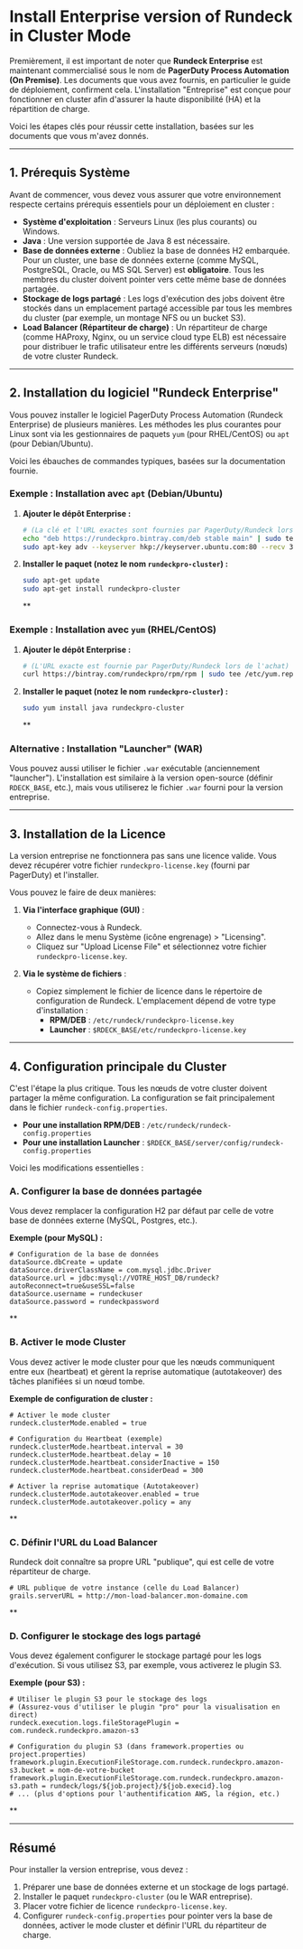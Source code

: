 # Install Enterprise version of Rundeck in Cluster Mode

Premièrement, il est important de noter que **Rundeck Enterprise** est maintenant commercialisé sous le nom de **PagerDuty Process Automation (On Premise)**. Les documents que vous avez fournis, en particulier le guide de déploiement, confirment cela. L'installation "Entreprise" est conçue pour fonctionner en cluster afin d'assurer la haute disponibilité (HA) et la répartition de charge.

Voici les étapes clés pour réussir cette installation, basées sur les documents que vous m'avez donnés.

-----

## 1\. Prérequis Système

Avant de commencer, vous devez vous assurer que votre environnement respecte certains prérequis essentiels pour un déploiement en cluster :

  * **Système d'exploitation** : Serveurs Linux (les plus courants) ou Windows.
  * **Java** : Une version supportée de Java 8 est nécessaire.
  * **Base de données externe** : Oubliez la base de données H2 embarquée. Pour un cluster, une base de données externe (comme MySQL, PostgreSQL, Oracle, ou MS SQL Server) est **obligatoire**. Tous les membres du cluster doivent pointer vers cette même base de données partagée.
  * **Stockage de logs partagé** : Les logs d'exécution des jobs doivent être stockés dans un emplacement partagé accessible par tous les membres du cluster (par exemple, un montage NFS ou un bucket S3).
  * **Load Balancer (Répartiteur de charge)** : Un répartiteur de charge (comme HAProxy, Nginx, ou un service cloud type ELB) est nécessaire pour distribuer le trafic utilisateur entre les différents serveurs (nœuds) de votre cluster Rundeck.

-----

## 2\. Installation du logiciel "Rundeck Enterprise"

Vous pouvez installer le logiciel PagerDuty Process Automation (Rundeck Enterprise) de plusieurs manières. Les méthodes les plus courantes pour Linux sont via les gestionnaires de paquets `yum` (pour RHEL/CentOS) ou `apt` (pour Debian/Ubuntu).

Voici les ébauches de commandes typiques, basées sur la documentation fournie.

### Exemple : Installation avec `apt` (Debian/Ubuntu)

1.  **Ajouter le dépôt Enterprise :**

    ```bash
    # (La clé et l'URL exactes sont fournies par PagerDuty/Rundeck lors de l'achat)
    echo "deb https://rundeckpro.bintray.com/deb stable main" | sudo tee /etc/apt/sources.list.d/rundeck.list
    sudo apt-key adv --keyserver hkp://keyserver.ubuntu.com:80 --recv 379CE192D401AB61
    ```

2.  **Installer le paquet (notez le nom `rundeckpro-cluster`) :**

    ```bash
    sudo apt-get update
    sudo apt-get install rundeckpro-cluster 
    ```

    **

### Exemple : Installation avec `yum` (RHEL/CentOS)

1.  **Ajouter le dépôt Enterprise :**

    ```bash
    # (L'URL exacte est fournie par PagerDuty/Rundeck lors de l'achat)
    curl https://bintray.com/rundeckpro/rpm/rpm | sudo tee /etc/yum.repos.d/bintray-rundeckpro-rpm.repo
    ```

2.  **Installer le paquet (notez le nom `rundeckpro-cluster`) :**

    ```bash
    sudo yum install java rundeckpro-cluster
    ```

    **

### Alternative : Installation "Launcher" (WAR)

Vous pouvez aussi utiliser le fichier `.war` exécutable (anciennement "launcher"). L'installation est similaire à la version open-source (définir `RDECK_BASE`, etc.), mais vous utiliserez le fichier `.war` fourni pour la version entreprise.

-----

## 3\. Installation de la Licence

La version entreprise ne fonctionnera pas sans une licence valide. Vous devez récupérer votre fichier `rundeckpro-license.key` (fourni par PagerDuty) et l'installer.

Vous pouvez le faire de deux manières:

1.  **Via l'interface graphique (GUI)** :

      * Connectez-vous à Rundeck.
      * Allez dans le menu Système (icône engrenage) \> "Licensing".
      * Cliquez sur "Upload License File" et sélectionnez votre fichier `rundeckpro-license.key`.

2.  **Via le système de fichiers** :

      * Copiez simplement le fichier de licence dans le répertoire de configuration de Rundeck. L'emplacement dépend de votre type d'installation :
          * **RPM/DEB** : `/etc/rundeck/rundeckpro-license.key` 
          * **Launcher** : `$RDECK_BASE/etc/rundeckpro-license.key` 

-----

## 4\. Configuration principale du Cluster

C'est l'étape la plus critique. Tous les nœuds de votre cluster doivent partager la même configuration. La configuration se fait principalement dans le fichier `rundeck-config.properties`.

  * **Pour une installation RPM/DEB** : `/etc/rundeck/rundeck-config.properties`
  * **Pour une installation Launcher** : `$RDECK_BASE/server/config/rundeck-config.properties`

Voici les modifications essentielles :

### A. Configurer la base de données partagée

Vous devez remplacer la configuration H2 par défaut par celle de votre base de données externe (MySQL, Postgres, etc.).

**Exemple (pour MySQL) :**

```properties
# Configuration de la base de données
dataSource.dbCreate = update
dataSource.driverClassName = com.mysql.jdbc.Driver
dataSource.url = jdbc:mysql://VOTRE_HOST_DB/rundeck?autoReconnect=true&useSSL=false
dataSource.username = rundeckuser
dataSource.password = rundeckpassword
```

**

### B. Activer le mode Cluster

Vous devez activer le mode cluster pour que les nœuds communiquent entre eux (heartbeat) et gèrent la reprise automatique (autotakeover) des tâches planifiées si un nœud tombe.

**Exemple de configuration de cluster :**

```properties
# Activer le mode cluster
rundeck.clusterMode.enabled = true

# Configuration du Heartbeat (exemple)
rundeck.clusterMode.heartbeat.interval = 30
rundeck.clusterMode.heartbeat.delay = 10
rundeck.clusterMode.heartbeat.considerInactive = 150
rundeck.clusterMode.heartbeat.considerDead = 300

# Activer la reprise automatique (Autotakeover)
rundeck.clusterMode.autotakeover.enabled = true
rundeck.clusterMode.autotakeover.policy = any
```

**

### C. Définir l'URL du Load Balancer

Rundeck doit connaître sa propre URL "publique", qui est celle de votre répartiteur de charge.

```properties
# URL publique de votre instance (celle du Load Balancer)
grails.serverURL = http://mon-load-balancer.mon-domaine.com
```

**

### D. Configurer le stockage des logs partagé

Vous devez également configurer le stockage partagé pour les logs d'exécution. Si vous utilisez S3, par exemple, vous activerez le plugin S3.

**Exemple (pour S3) :**

```properties
# Utiliser le plugin S3 pour le stockage des logs
# (Assurez-vous d'utiliser le plugin "pro" pour la visualisation en direct)
rundeck.execution.logs.fileStoragePlugin = com.rundeck.rundeckpro.amazon-s3

# Configuration du plugin S3 (dans framework.properties ou project.properties)
framework.plugin.ExecutionFileStorage.com.rundeck.rundeckpro.amazon-s3.bucket = nom-de-votre-bucket
framework.plugin.ExecutionFileStorage.com.rundeck.rundeckpro.amazon-s3.path = rundeck/logs/${job.project}/${job.execid}.log
# ... (plus d'options pour l'authentification AWS, la région, etc.)
```

**

-----

## Résumé

Pour installer la version entreprise, vous devez :

1.  Préparer une base de données externe et un stockage de logs partagé.
2.  Installer le paquet `rundeckpro-cluster` (ou le WAR entreprise).
3.  Placer votre fichier de licence `rundeckpro-license.key`.
4.  Configurer `rundeck-config.properties` pour pointer vers la base de données, activer le mode cluster et définir l'URL du répartiteur de charge.
